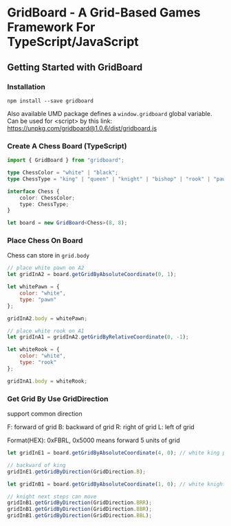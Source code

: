 # GridBoard - A Grid-Based Games Framework For TypeScript/JavaScript

## Getting Started with GridBoard

### Installation

```
npm install --save gridboard
```

Also available UMD package defines a ```window.gridboard``` global variable.
Can be used for &lt;script&gt; by this link: https://unpkg.com/gridboard@1.0.6/dist/gridboard.js

### Create A Chess Board (TypeScript)

```typescript
import { GridBoard } from "gridboard";

type ChessColor = "white" | "black";
type ChessType = "king" | "queen" | "knight" | "bishop" | "rook" | "pawn";

interface Chess {
    color: ChessColor;
    type: ChessType;
}

let board = new GridBoard<Chess>(8, 8);
```

### Place Chess On Board

Chess can store in ```grid.body```

```javascript
// place white pawn on A2
let gridInA2 = board.getGridByAbsoluteCoordinate(0, 1);

let whitePawn = {
    color: "white",
    type: "pawn"
};

gridInA2.body = whitePawn;

// place white rook on A1
let gridInA1 = gridInA2.getGridByRelativeCoordinate(0, -1);

let whiteRook = {
    color: "white",
    type: "rook"
};

gridInA1.body = whiteRook;
```

###  Get Grid By Use GridDirection

support common direction

F: forward of grid
B: backward of grid
R: right of grid
L: left of grid

Format(HEX): 0xFBRL, 0x5000 means forward 5 units of grid

```javascript
let gridInE1 = board.getGridByAbsoluteCoordinate(4, 0); // white king placed

// backward of king
gridInE1.getGridByDirection(GridDirection.B);

let gridInB1 = board.getGridByAbsoluteCoordinate(1, 0); // white knight placed

// knight next steps can move
gridInB1.getGridByDirection(GridDirection.BRR);
gridInB1.getGridByDirection(GridDirection.BBR);
gridInB1.getGridByDirection(GridDirection.BBL);
```
